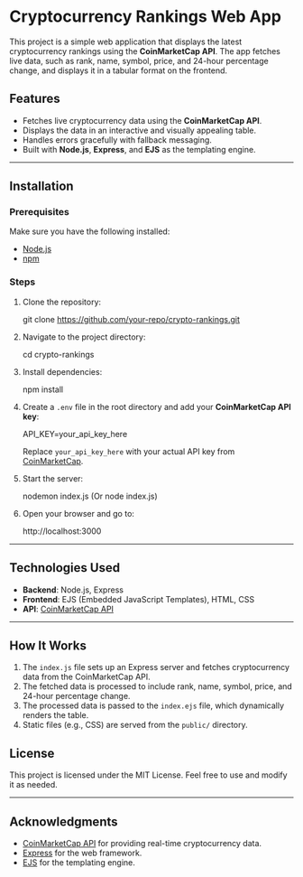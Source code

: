 # Cryptocurrency Rankings Web App

This project is a simple web application that displays the latest cryptocurrency rankings using the **CoinMarketCap API**. The app fetches live data, such as rank, name, symbol, price, and 24-hour percentage change, and displays it in a tabular format on the frontend.

## Features
- Fetches live cryptocurrency data using the **CoinMarketCap API**.
- Displays the data in an interactive and visually appealing table.
- Handles errors gracefully with fallback messaging.
- Built with **Node.js**, **Express**, and **EJS** as the templating engine.

---

## Installation

### Prerequisites
Make sure you have the following installed:
- [Node.js](https://nodejs.org/)
- [npm](https://www.npmjs.com/)

### Steps
1. Clone the repository:

   git clone https://github.com/your-repo/crypto-rankings.git

2. Navigate to the project directory:

   cd crypto-rankings


3. Install dependencies:
 
   npm install


4. Create a `.env` file in the root directory and add your **CoinMarketCap API key**:

   API_KEY=your_api_key_here

   Replace `your_api_key_here` with your actual API key from [CoinMarketCap](https://pro.coinmarketcap.com/).

5. Start the server:

   nodemon index.js (Or node index.js)


6. Open your browser and go to:

   http://localhost:3000


---



## Technologies Used

- **Backend**: Node.js, Express
- **Frontend**: EJS (Embedded JavaScript Templates), HTML, CSS
- **API**: [CoinMarketCap API](https://pro.coinmarketcap.com/)

---

## How It Works

1. The `index.js` file sets up an Express server and fetches cryptocurrency data from the CoinMarketCap API.
2. The fetched data is processed to include rank, name, symbol, price, and 24-hour percentage change.
3. The processed data is passed to the `index.ejs` file, which dynamically renders the table.
4. Static files (e.g., CSS) are served from the `public/` directory.



## License
This project is licensed under the MIT License. Feel free to use and modify it as needed.

---

## Acknowledgments
- [CoinMarketCap API](https://pro.coinmarketcap.com/) for providing real-time cryptocurrency data.
- [Express](https://expressjs.com/) for the web framework.
- [EJS](https://ejs.co/) for the templating engine.
#
